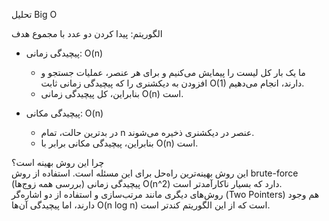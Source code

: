  تحلیل Big O

الگوریتم: پیدا کردن دو عدد با مجموع هدف

- پیچیدگی زمانی: O(n)
  - ما یک بار کل لیست را پیمایش می‌کنیم و برای هر عنصر، عملیات جستجو و افزودن به دیکشنری را که پیچیدگی زمانی ثابت O(1) دارند، انجام می‌دهیم.
  - بنابراین، کل پیچیدگی زمانی O(n) است.

- پیچیدگی مکانی: O(n)
  - در بدترین حالت، تمام n عنصر در دیکشنری ذخیره می‌شوند.
  - بنابراین، پیچیدگی مکانی برابر با O(n) است.

چرا این روش بهینه است؟  
این روش بهینه‌ترین راه‌حل برای این مسئله است. استفاده از روش brute-force (بررسی همه زوج‌ها) پیچیدگی زمانی O(n^2) دارد که بسیار ناکارآمدتر است.  
روش‌های دیگری مانند مرتب‌سازی و استفاده از دو اشاره‌گر (Two Pointers) هم وجود دارند، اما پیچیدگی آن‌ها O(n log n) است که از این الگوریتم کندتر است.
